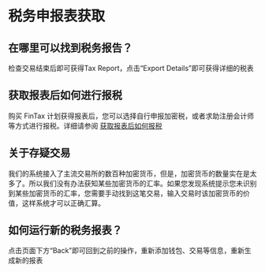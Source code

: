 # 税务申报表获取

## 在哪里可以找到税务报告？

检查交易结束后即可获得Tax Report，点击“Export Details”即可获得详细的税表



## 获取报表后如何进行报税

购买 FinTax 计划获得报表后，您可以选择自行申报加密税，或者求助注册会计师等方式进行报税。详细请参阅 [获取报表后如何报税](../jia-mi-huo-bi-shui-shou/ru-he-bao-shui.md#gou-mai-fintax-ji-hua-hou-ru-he-shen-bao-jia-mi-shui)



## 关于存疑交易

我们的系统接入了主流交易所的数百种加密货币，但是，加密货币的数量实在是太多了。所以我们没有办法获知某些加密货币的汇率。如果您发现系统提示您未识别到某些加密货币的汇率，您需要手动找到这笔交易，输入交易时该加密货币的价值，这样系统才可以正确汇算。



## 如何运行新的税务报表？

点击页面下方“Back”即可回到之前的操作，重新添加钱包、交易等信息，重新生成新的报表
